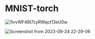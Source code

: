 # MNIST-torch
![1lvvWF48t7cyRWqct13eU0w](https://github.com/Venomzky/MNIST-torch/assets/139345952/24389d69-04bd-42c0-83f9-7cd61d299dbb)


![Screenshot from 2023-09-24 22-29-06](https://github.com/Venomzky/MNIST-torch/assets/139345952/da8c2558-bc76-4c02-b186-9b4ac4ea1b94)
